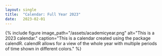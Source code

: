 ```yaml
---
layout: single
title:  "Calendar: Full Year 2023"
date:   2023-02-01
---
```


{% include figure image_path="/assets/academicyear.png" alt="This is a 2023 calendar." caption="This is a calendar created using the package calendR. calendR allows for a view of the whole year with multiple periods of time shown in different colors." %}
